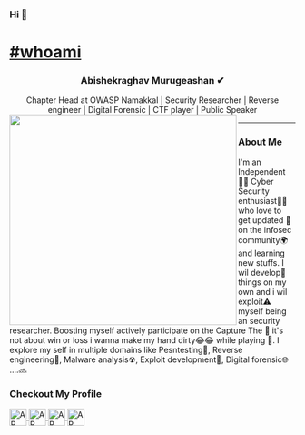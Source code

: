 ### Hi 👋

#  [#whoami](https://www.flowcode.com/page/arhaxor21)
<center>
<h3> Abishekraghav Murugeashan ✔</h3>
  Chapter Head at OWASP Namakkal | Security Researcher | Reverse engineer | Digital Forensic | CTF player | Public Speaker
  <br>
  <img align="left" src="https://media.giphy.com/media/d5k2sqNLfCaR8ATBI1/giphy.gif" width="400" height="370" > 
</center>
<hr>

### About Me

I'm an Independent🚶‍♂️ Cyber Security enthusiast👨‍💻  who love to get updated 📢 on the infosec community🌍 and learning new stuffs. I wil develop💭 things on my own and i wil exploit⚠ myself being an security researcher. Boosting myself actively participate on the Capture The 🏁 it's not about win or loss i wanna make my hand dirty😂😂 while playing 🔞. I explore my self in multiple domains like Pesntesting📌, Reverse engineering🔁, Malware analysis☢, Exploit development🔰, Digital forensic🌐 ....🔜
 <br>
   ### Checkout My Profile
 <a href="https://twitter.com/arhaxor21"><span class="icon-twitter"><img align="center" alt="AR Twitter" width="30px" src="https://raw.githubusercontent.com/arhaxor21/arhaxor21.github.io/main/images/Twitter.png" />
<a href="https://www.facebook.com/arhaxor21"><img align="center" alt="AR Facebook" width="30px" src="https://raw.githubusercontent.com/arhaxor21/arhaxor21.github.io/main/images/Facebook.png" />
 <a href="https://www.instagram.com/independent__learner/"><img align="center" alt="AR Instagram" width="30px" src="https://raw.githubusercontent.com/arhaxor21/arhaxor21.github.io/main/images/Instagram.png" />
 <a href="https://www.linkedin.com/in/arhaxor21/"><img align="center" alt="AR Linkedin" width="30px" src="https://raw.githubusercontent.com/arhaxor21/arhaxor21.github.io/main/images/Linkedin.png" />
